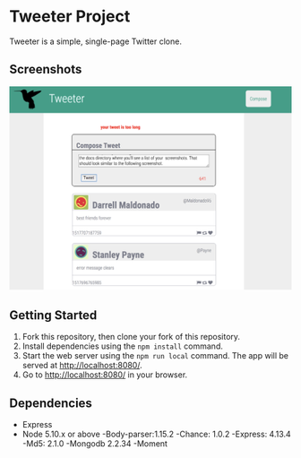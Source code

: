 # Tweeter Project

Tweeter is a simple, single-page Twitter clone.


## Screenshots
![Tweets that are too long show the negative character count in red and give an error message until you have shorted to 140characters.](https://github.com/AugustGit/tweeter/blob/master/too%20many%20characters.png?raw=true)


## Getting Started

1. Fork this repository, then clone your fork of this repository.
2. Install dependencies using the `npm install` command.
3. Start the web server using the `npm run local` command. The app will be served at <http://localhost:8080/>.
4. Go to <http://localhost:8080/> in your browser.

## Dependencies

- Express
- Node 5.10.x or above
-Body-parser:1.15.2
-Chance: 1.0.2
-Express: 4.13.4
-Md5: 2.1.0
-Mongodb 2.2.34
-Moment
